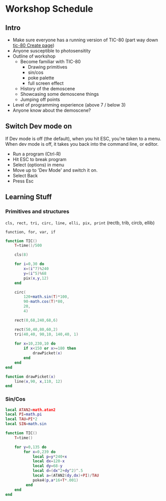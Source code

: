 # Workshop Schedule

## Intro

- Make sure everyone has a running version of TIC-80 (part way down [tic-80 Create page](https://tic80.com/create))
- Anyone susceptible to photosensitity
- Outline of workshop
    - Become familiar with TIC-80
        - Drawing primitives
        - sin/cos
        - poke palette
        - full screen effect
	- History of the demoscene
    - Showcasing some demoscene things
    - Jumping off points
- Level of programming experience (above 7 / below 3)
- Anyone know about the demoscene?

## Switch Dev mode on

If Dev mode is off (the default), when you hit ESC, you're taken to a menu. When dev mode is off, it takes you back into the command line, or editor.

- Run a program (Ctrl-R)
- Hit ESC to break program
- Select (options) in menu
- Move up to 'Dev Mode' and switch it on.
- Select Back
- Press Esc

## Learning Stuff

### Primitives and structures

`cls, rect, tri, circ, line, elli, pix, print`
(rectb, trib, circb, ellib)

`function, for, var, if`

```lua
function TIC()
    T=time()/500

	cls(8)

    for i=0,30 do
        x=(i^7)%240
        y=(i^5)%68
        pix(x,y,12)
    end

	circ(	
		120+math.sin(T)*100,
		90-math.cos(T)*80,
		20,
		4)

	rect(0,68,240,68,6)

	rect(50,40,80,60,2)
	tri(40,40, 90,10, 140,40, 1)
	
	for x=10,230,10 do
        if x<150 or x>=180 then
            drawPicket(x)
        end
	end			
end

function drawPicket(x)
	line(x,90, x,110, 12)
end
```

### Sin/Cos

```lua
local ATAN2=math.atan2
local PI=math.pi
local TAU=PI*2
local SIN=math.sin

function TIC()
	T=time()

 	for y=0,135 do
		for x=0,239 do
			local p=y*240+x
			local dx=120-x
			local dy=68-y
			local d=(dx^2+dy^2)^.5
			local a=(ATAN2(dy,dx)+PI)/TAU
			poke4(p,a*16+T*.001)
		 end
 	end
end
```

